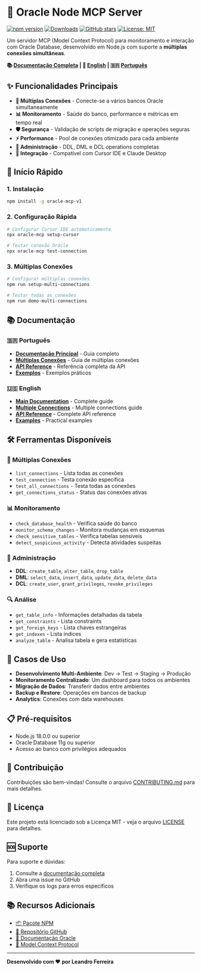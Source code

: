 # 🚀 Oracle Node MCP Server

[![npm version](https://badge.fury.io/js/oracle-mcp-v1.svg)](https://badge.fury.io/js/oracle-mcp-v1)
[![Downloads](https://img.shields.io/npm/dm/oracle-mcp-v1.svg)](https://www.npmjs.com/package/oracle-mcp-v1)
[![GitHub stars](https://img.shields.io/github/stars/lrferr/oracle-mcp-v1.svg)](https://github.com/lrferr/oracle-mcp-v1/stargazers)
[![License: MIT](https://img.shields.io/badge/License-MIT-yellow.svg)](https://opensource.org/licenses/MIT)

Um servidor MCP (Model Context Protocol) para monitoramento e interação com Oracle Database, desenvolvido em Node.js com suporte a **múltiplas conexões simultâneas**.

**📚 [Documentação Completa](documentation/README.md) | 📖 [English](documentation/en/README-EN.md) | 🇧🇷 [Português](documentation/pt/README.md)**

## ✨ Funcionalidades Principais

- **🔗 Múltiplas Conexões** - Conecte-se a vários bancos Oracle simultaneamente
- **📊 Monitoramento** - Saúde do banco, performance e métricas em tempo real
- **🛡️ Segurança** - Validação de scripts de migração e operações seguras
- **⚡ Performance** - Pool de conexões otimizado para cada ambiente
- **🔧 Administração** - DDL, DML e DCL operations completas
- **📱 Integração** - Compatível com Cursor IDE e Claude Desktop

## 🚀 Início Rápido

### 1. Instalação
```bash
npm install -g oracle-mcp-v1
```

### 2. Configuração Rápida
```bash
# Configurar Cursor IDE automaticamente
npx oracle-mcp setup-cursor

# Testar conexão Oracle
npx oracle-mcp test-connection
```

### 3. Múltiplas Conexões
```bash
# Configurar múltiplas conexões
npm run setup-multi-connections

# Testar todas as conexões
npm run demo-multi-connections
```

## 📚 Documentação

### 🇧🇷 Português
- **[Documentação Principal](documentation/pt/README.md)** - Guia completo
- **[Múltiplas Conexões](documentation/pt/guides/MULTIPLE-CONNECTIONS.md)** - Guia de múltiplas conexões
- **[API Reference](documentation/pt/api/README.md)** - Referência completa da API
- **[Exemplos](documentation/pt/examples/)** - Exemplos práticos

### 🇺🇸 English
- **[Main Documentation](documentation/en/README-EN.md)** - Complete guide
- **[Multiple Connections](documentation/en/guides/MULTIPLE-CONNECTIONS-EN.md)** - Multiple connections guide
- **[API Reference](documentation/en/api/README.md)** - Complete API reference
- **[Examples](documentation/en/examples/)** - Practical examples

## 🛠️ Ferramentas Disponíveis

### 🔗 Múltiplas Conexões
- `list_connections` - Lista todas as conexões
- `test_connection` - Testa conexão específica
- `test_all_connections` - Testa todas as conexões
- `get_connections_status` - Status das conexões ativas

### 📊 Monitoramento
- `check_database_health` - Verifica saúde do banco
- `monitor_schema_changes` - Monitora mudanças em esquemas
- `check_sensitive_tables` - Verifica tabelas sensíveis
- `detect_suspicious_activity` - Detecta atividades suspeitas

### 🔧 Administração
- **DDL**: `create_table`, `alter_table`, `drop_table`
- **DML**: `select_data`, `insert_data`, `update_data`, `delete_data`
- **DCL**: `create_user`, `grant_privileges`, `revoke_privileges`

### 🔍 Análise
- `get_table_info` - Informações detalhadas da tabela
- `get_constraints` - Lista constraints
- `get_foreign_keys` - Lista chaves estrangeiras
- `get_indexes` - Lista índices
- `analyze_table` - Analisa tabela e gera estatísticas

## 🎯 Casos de Uso

- **Desenvolvimento Multi-Ambiente**: Dev → Test → Staging → Produção
- **Monitoramento Centralizado**: Um dashboard para todos os ambientes
- **Migração de Dados**: Transferir dados entre ambientes
- **Backup e Restore**: Operações em bancos de backup
- **Analytics**: Conexões com data warehouses

## 📋 Pré-requisitos

- Node.js 18.0.0 ou superior
- Oracle Database 11g ou superior
- Acesso ao banco com privilégios adequados

## 🤝 Contribuição

Contribuições são bem-vindas! Consulte o arquivo [CONTRIBUTING.md](CONTRIBUTING.md) para mais detalhes.

## 📄 Licença

Este projeto está licenciado sob a Licença MIT - veja o arquivo [LICENSE](LICENSE) para detalhes.

## 🆘 Suporte

Para suporte e dúvidas:

1. Consulte a [documentação completa](documentation/README.md)
2. Abra uma issue no GitHub
3. Verifique os logs para erros específicos

## 📚 Recursos Adicionais

- [📦 Pacote NPM](https://www.npmjs.com/package/oracle-mcp-v1)
- [🐙 Repositório GitHub](https://github.com/lrferr/oracle-mcp-v1)
- [📖 Documentação Oracle](https://docs.oracle.com/en/database/)
- [🔗 Model Context Protocol](https://modelcontextprotocol.io/)

---

**Desenvolvido com ❤️ por Leandro Ferreira**
